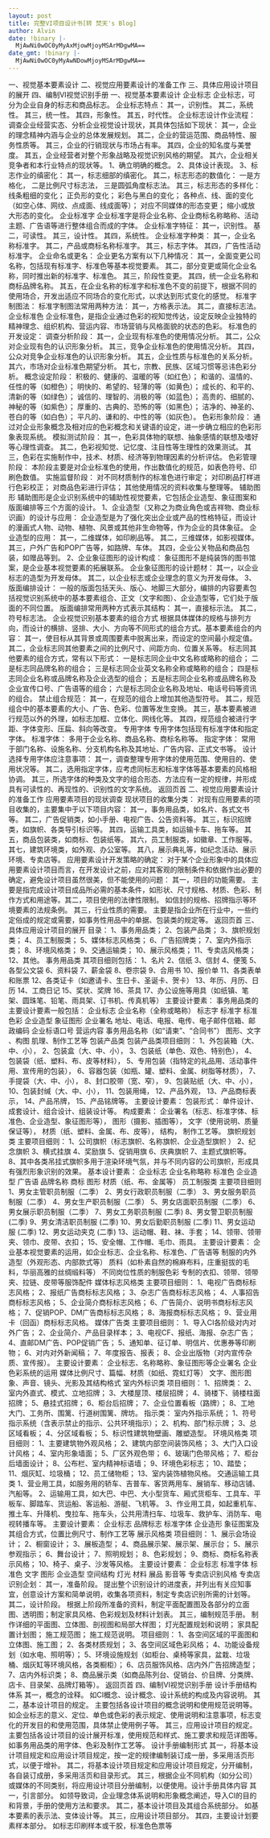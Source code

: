 ```yaml
---
layout: post
title: 完整VI项目设计书[转 焚天's Blog]
author: Alvin
date: !binary |-
  MjAwNi0wOC0yMyAxMjowMjoyMSArMDgwMA==
date_gmt: !binary |-
  MjAwNi0wOC0yMyAwNDowMjoyMSArMDgwMA==
---
```

一、视觉基本要素设计
二、视觉应用要素设计的准备工作
三、具体应用设计项目的展开
四、编制VI视觉识别手册
一、视觉基本要素设计
企业标志
企业标志，可分为企业自身的标志和商品标志。
企业标志特点：
其一，识别性。
其二，系统性。
其三，统一性。
其四，形象性。
其五，时代性。
企业标志设计作业流程：
调查企业经营实态、分析企业视觉设计现状，其具体包括如下现状：
其一，企业的理念精神内涵与企业的总体发展规划。
其二，企业的营运范围、商品特性、服务性质等。
其三，企业的行销现状与市场占有率。
其四，企业的知名度与美誉度。
其五，企业经营者对整个形象战略及视觉识别风格的期望。
其六，企业相关竞争者和本行业特点的现状等。
1、确立明确的概念。
2、具体设计表现。
3、标志作业的缜密化：
其一，标志细部的缜密化。
其二，标志形态的数值化：
一是方格化，
二是比例尺寸标志法，
三是圆弧角度标志法。
其三，标志形态的多样化：
线条粗细的变化；
正负形的变化；
彩色与黑白的变化；
各种点、线、面的变化（如空心体、网纹、点成面、线成面等）；
对应不同媒体的形态变更；
缩小或放大形态的变化。
企业标准字
企业标准字是将企业名称、企业商标名称略称、活动主题、广告语等进行整体组合而成的字体。
企业标准字特征：
其一，识别性。
基二，可读性。
其三，设计性。
其四，系统性。
企业标准字种类：
其一，企业名称标准字。
其二，产品或商标名称标准字。
其三，标志字体。
其四，广告性活动标准字。
企业命名或更名：
企业更名方案有以下几种情况：
其一，全面变更公司名称，包括现有标准字、标准色等基本视觉要素。
其二，部分变更或简化企业名称，同时推出新的标准字、标准色。
其三，阶段性变更。
其四，统一企业名称和商标品牌名称。
其五，在企业名称的标准字和标准色不变的前提下，根据不同的使用场合，开发出适应不同场合的变化形式，以求达到形式变化的感觉。
标准字制图法：
标准字制图法常用两种方法：
其一，方格表示法。
其二，直接标志法。
企业标准色
企业标准色，是指企业通过色彩的视知觉传达，设定反映企业独特的精神理念、组织机构、营运内容、市场营销与风格面貌的状态的色彩。
标准色的开发设定：
调查分析阶段：
其一，企业现有标准色的使用情况分析。
其二，公众对企业现有色的认识形象分析。
其三，竞争企业标准色的使用情况分析。
其四，公众对竞争企业标准色的认识形象分析。
其五，企业性质与标准色的关系分析。
其六，市场对企业标准色期望分析。
其七，宗教、民族、区域习惯等忌讳色彩分析。
概念设定阶段：
积极的、健康的、温暖的等（如红色）；
和谐的、温情的、任性的等（如橙色）；
明快的、希望的、轻薄的等（如黄色）；
成长的、和平的、清新的等（如绿色）；
诚信的、理智的、消极的等（如蓝色）；
高贵的、细腻的、神秘的等（如紫色）；
厚重的、古典的、恐怖的等（如黑色）；
洁净的、神圣的、苍白的等（如白色）；
平凡的、谦和的、中性的等（如灰色）。
色彩形象阶段：
通过对企业形象概念及相对应的色彩概念和关键语的设定，进一步确立相应的色彩形象表现系统。
模拟测试阶段：
其一，色彩具体物的联想、抽象感情的联想及嗜好等心理性调查。
其二，色彩视知觉、记忆度、注目性等生理性的效果测试。
其三，色彩在实施制作中，技术、材质、经济等到物理因素的分析评估。
色彩管理阶段：
本阶段主要是对企业标准色的使用，作出数值化的规范，如表色符号、印刷色数值。
实施监督阶段：
对不同材质制作的标准色进行审定；
对印刷品打样进行色彩校正；
对商品色彩进行评估；
其他使用情况的资料收集与整理等。
辅助图形
辅助图形是企业识别系统中的辅助性视觉要素，它包括企业造型、象征图案和版面编排等三个方面的设计。
1、企业造型（又称之为商业角色或吉祥物、商业标识画）的设计与应用：
企业造型是为了强化突出企业或产品的性格特征，而设计的漫画式人物、动物、植物、风景或其他非生命物等，作为企业的具体象征。
企业造型的应用：
其一，二维媒体，如印刷品等。
其二，三维媒体，如影视媒体。
其三，户外广告和POP广告等，如路牌、车体。
其四，企业公关物品和商品包装，如赠品等到。
2、企业象征图形的设计构成：
象征图形不是纯装饰的图书馆案，是企业基本视觉要素的拓展联系。
企业象征图形的设计题材：
其一，以企业标志的造型为开发母体。
其二，以企业标志或企业理念的意义为开发母体。
3、版面编排设计：
一般的版面包括天头、版心、地脚三大部分，编排的内容要素包括视觉识别系统中的基本要素组合、正文（文字和图）、企业造型等，它们处于版面的不同位置。
版面编排常用两种方式表示其结构：
其一，直接标示法。
其二，符号标志法。
企业视觉识别基本要素的组合方式
根据具体媒体的规格与排列方向，而设计的横排、竖排、大小、方向等不同形式的组合方式。基本要素组合的内容：
其一，使目标从其背景或周围要素中脱离出来，而设定的空间最小规定值。
其二，企业标志同其他要素之间的比例尺寸、间距方向、位置关系等。
标志同其他要素的组合方式，常有以下形式：
一是标志同企业中文名称或略称的组合；
二是标志同品牌名称的组合；
三是标志同企业英文名称全称或略称的组合；
四是标志同企业名称或品牌名称及企业选型的组合；
五是标志同企业名称或品牌名称及企业宣传口号、广告语等的组合；
六是标志同企业名称及地址、电话号码等资讯的组合。
禁止组合规范：
其一，在规范的组合上增加其他造型符号。
其二，规范组合中的基本要素的大小、广告、色彩、位置等发生变换。
其三，基本要素被进行规范以外的外理，如标志加框、立体化、网线化等。
其四，规范组合被进行字距、字体变形、压扁、斜向等改变。
专用字体
专用字体包括现有标准字体和指定字体。
标准字体：
多用于企业名称、商品名称、商标名称等。
指定字体：
常用于部门名称、设施名称、分支机构名称及其地址、广告内容、正式文书等。
设计选择专用字体应注意事项：
其一，调查整理专用字体的使用范围、使用目的、使用状况等。
其二，选用指定字体，应考虑同标志和标准字体等基本要素的风格相协调。
其三，所选字体的种类及文字的组合形态、方法应有一定的规律，并形成具有可读性的、再现性的、识别性的文字系统。
返回页首
二、视觉应用要素设计的准备工作
应用要素项目的现状调查
现状项目的收集分类：
对现有应用要素的项目收集的，主要集中于以下项目内容：
其一，事务用品类，如名片、各式文书等。
其二，广告促销类，如小手册、电视广告、公告资料等。
其三，标识招牌类，如旗帜、各类导引标识等。
其四，运输工具类，如运输卡车、拖车等。
其五，商品包装类，如商标、包装纸等。
其六，员工制服类，如徽章、工作服等。
其七，建筑环境类，如外观、办公室等。
其八，展示典礼等，如纪念活动、展示环境、专卖店等。
应用要素设计开发策略的确定：
对于某个企业形象中的具体应用要素设计项目而言，在开发设计之前，应对其客观的限制条件和依据作出必要的确定，避免设计项目虽然很美，但不能使用的问题：
其一，项目的功能需要。
主要是指完成设计项目成品所必需的基本条件，如形状、尺寸规格、材质、色彩、制作方式和用途等。其二，项目使用的法律性限制。
如信封的规格、招牌指示等环境要素的法规条例。
其三，行业性质的需要。
主要是指企业所在行业中，一些约定俗成的规定或需要，如事务性用品中的单据、包装类的规定等。
返回页首
三、具体应用设计项目的展开
目录：
1、事务用品类；
2、包装产品类；
3、旗帜规划类；
4、员工制服类；
5、媒体标志风格类；
6、广告招牌类；
7、室内外指示类；
8、环境风格类；
9、交通运输类；
10、展示风格类；
11、专卖店风格类；
12、其他。
事务用品类
其项目细则包括：
1、名片
2、信纸
3、信封
4、便笺
5、各型公文袋
6、资料袋
7、薪金袋
8、卷宗袋
9、合用书
10、报价单
11、各类表单和账票
12、各类证卡（如邀请卡、生日卡、圣诞卡、贺卡）
13、年历、月历、日历
14、工商日记
15、奖状、奖牌
16、茶具
17、办公设施等用具（如纸镇、笔架、圆珠笔、铅笔、雨具架、订书机、传真机等）
主要设计要素：
事务用品类的主要设计要素一般包括：
企业标志
企业名称（全称或略称）
标志字
标准字
标准色彩
企业造型
象征图形
企业署名
地址、电话、电报、电传、电子邮件信箱、邮政编码
企业标语口号
营运内容
事务用品名称（如“请柬”、“合同书”）
图形、文字 、构图
肌理、制作工艺等
包装产品类
包装产品类项目细则：
1、外包装箱（大、中、小），
2、包装盒（大、中、小），
3、包装纸（单色、双色、特别色），
4、包装袋（纸、塑料、布、皮等材料），
5、专用包装（指特定的礼品用、活动事件用、宣传用的包装），
6、容器包装（如瓶、罐、塑料、金属、树脂等材质），
7、手提袋（大、中、小），
8、封口胶带（宽、窄），
9、包装贴纸（大、中、小），
10、包装封缄（大、中、小），
11、包装用绳，
12、产品外观，
13、产品商标表示，
14、产品吊牌，
15、产品铭牌等。
主要设计要素：
包装形式：
单件设计、成套设计、组合设计、组装设计等。
构成要素：
企业署名（标志、标准字体、标准色、企业造型、象征图形等），
图形（摄影、插图等），
文字（使用说明、质量保证等），
材质（纸、塑料、金属、布、皮等），
结构，
制作工艺等。
旗帜规划类
主要项目细则：
1、公司旗帜（标志旗帜、名称旗帜、企业造型旗帜 ）
2、纪念旗帜
3、横式挂旗
4、奖励旗
5、促销用旗
6、庆典旗帜
7、主题式旗帜等。
8、其中各类吊挂式旗帜多用于渲染环境气氛，并与不同内容的公司旗帜，形成具有强烈形象识别的效果。
基本设计要素：
企业标志
企业名称略称
标准色
企业造型
广告语
品牌名称
商标
图形
材质（纸、布、金属等）
员工制服类
主要项目细则
1、男女主管职员制服（二季）
2、男女行政职员制服（二季）
3、男女服务职员制服（二季）
4、男女生产职员制服（二季）
5、男女店面职员制服（二季）
6、男女展示职员制服（二季）
7、男女工务职员制服 (二季)
8、男女警卫职员制服 (二季)
9、男女清洁职员制服 (二季)
10、男女后勤职员制服 (二季)
11、男女运动服 (二季)
12、男女运动夹克 (二季)
13、运动帽、鞋、袜、手套；
14、领带、领带夹、领巾、皮带、衣扣；
15、安全帽、工作帽、毛巾、雨具。
主要设计要素：
企业基本视觉要素的运用，如企业标志、企业名称、标准色、广告语等
制服的内外造型（外观形态、内部款式等）
质料（如朴素自然的棉麻布料，庄重挺拔的毛料，华丽高雅的丝绸缎料等）
不同岗位性质的制服色彩
专制的衣扣、领带、领带夹、拉链、皮带等服饰配件
媒体标志风格类
主要项目细则：
1、电视广告商标标志风格；
2、报纸广告商标标志风格；
3、杂志广告商标标志风格；
4、人事招告商标标志风格；
5、企业简介商标标志风格；
6、广告简介、说明书商标标志风格；
7、促销POP、DM广告商标标志风格；
8、海报商标标志风格；
9、营业用卡（回函）商标标志风格。
媒体广告类
主要项目细则：
1、导入CI各阶级对内对外广告；
2、企业简介、产品目录样本；
3、电视CF、报纸、海报、杂志广告；
4、直邮DM广告、POP促销广告；
5、通知单、征订单、明信片、优惠券等印刷物；
6、对内对外新闻稿；
7、年度报告、报表；
8、企业出版物（对内宣传杂质、宣传报）。
主要设计要素：
企业标志、名称略称、象征图形等企业署名
企业色彩系统的运用
媒体比例尺寸、篇幅、材质（如纸、霓虹灯等）
文字、图形图象、声音、镜头、光影及其结构格式
室内外标识类
项目细则：
1、招牌类：
2、室内外直式、模式、立地招牌；
3、大楼屋顶、楼层招牌；
4、骑楼下、骑楼柱面招牌；
5、悬挂式招牌；
6、柜台后招牌；
7、企业位置看板（路牌）；
8、工地大门、工务所、围篱、行道树围篱、牌坊。
指示类：
室内外指示系统；
1、符号指示系统（含表示禁止的指示、公共环境指示）；
2、机构、部门标示牌；
3、总区域看板；
4、分区域看板；
5、标识性建筑物壁画、雕塑造型。
环境风格类
项目细则：
1、主要建筑物外观风格；
2、建筑内部空间装饰风格；
3、大门入口设计风格；
4、室内形象墙面；
5、厂区外观色带；
6、玻璃门色带风格；
7、柜台后墙面设计；
8、公布栏、室内精神标语墙；
9、环境色彩标志；
10、踏垫；
11、烟灰缸、垃圾桶；
12、员工储物柜；
13、室内装饰植物风格。
交通运输工具类
1、营业用工具，如服务用的轿车、吉普车、客货两用车、展销车、移动店铺、汽船等。
2、运输用工具，如大巴、中巴、大小型货车、厢式货柜车、工具车、平板车、脚踏车、货运船、客运船、游艇、飞机等。
3、作业用工具，如起重机车、推土车、升降机、曳拉车、拖车头，公共用清扫车、垃圾车、救护车、消防车、电视转播车等。
主要设计要素：
企业标志
品牌标志
标准字体
企业造形
象征图案及其组合方式，位置比例尺寸、制作工艺等
展示风格类
项目细则：
1、展示会场设计；
2、橱窗设计；
3、展板造型；
4、商品展示架、展示架、展示台；
5、展示参观指示；
6、舞台设计；
7、照明规划；
8、色彩规划；
9、商标、商标名称表示风格；
10、椅子、桌子、沙发等风格。
主要设计要素：
企业标志
标准字体
标准色
文字
图形
企业造型
空间结构
灯光
材料
展品
影音等
专卖店识别风格
专卖店识别企划：
其一，准备阶段。
提出整个识别设计的进度表，并列出有关应知事宜，创意设计方案和简单说明，收集各项资料，制定专卖店识别所需的计划等。
其二，设计阶段。
根据上阶段所准备的资料，制定平面配置图及各部分的立面图、透明图；制定家具风格、色彩规划及材料计划表。
其三，编制规范手册。
制作详细的平面图、立体图、剖视图和局部大样图；
灯光配置规划和说明；
家具配置计划图；
施工规范图；
施工规范说明。
项目细则：
1、各空间区域的平面图和立体图、施工图；
2、各类材质规划；
3、各空间区域色彩风格；
4、功能设备规划（如水电、照明等）；
5、环境设施规划（如柜台、桌椅等家具，盆栽、垃圾桶、烟灰缸等环境风格，各类橱柜）；
6、店员服饰风格、店内外广告招牌造型；
7、店内外标识类；
8、商品展示类（如商品陈列台、促销台、价目牌、分类牌、店卡、目录架、品牌灯箱等）。
返回页首
四、编制VI视觉识别手册
设计手册结构体系
其一，概念的诠释。
如CI概念、设计概念、设计系统的构成及内容说明。
其二，基本设计项目的规定。
主要包括各设计项目的概念说明和使用规范说明等。如企业标志的意义、定位、单色或色彩的表示规定、使用说明和注意事项，标志变化的开发目的和使用范围，具体禁止使用例子等。
其三，应用设计项目的规定。
主要包括各设计项目的设计展开标准，使用规范和样式、施工要求和规范详图等。如事务用品类的用字体、色彩及制作工艺等。
设计手册编制形式
其一，将基本设计项目规定和应用设计项目规定，按一定的规律编制装订成一册，多采用活页形式，以便于增补。
其二，将基本设计项目规定和应用设计项目规定，分开编制，各自装订成册，多采用活页和目录形式。
其三，根据企业不同机构（如分公司）或媒体的不同类别，将应用设计项目分册编制，以便使用。设计手册具体内容
其一，引言部分。
如领导致词，企业理念体系说明和形象概念阐述，导入CI的目的和背景，手册的使用方法和要求。
其二，基本设计项目及其组合系统部分。
如基本要素的表示法、变体设计等。
其三，应用设计项目部分。
其四，主要设计划要素样本部分。
如标志印刷样本或干胶，标准色色票等 
